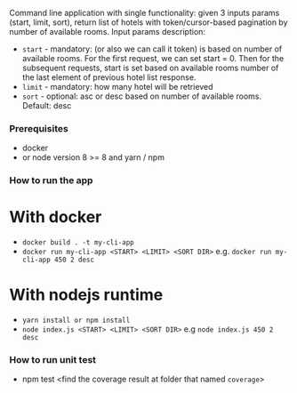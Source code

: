 Command line application with single functionality: given 3 inputs params (start,
limit, sort), return list of hotels with token/cursor-based pagination by number of
available rooms. Input params description:

- `start` - mandatory: (or also we can call it token) is based on number of available rooms.
For the first request, we can set start = 0. Then for the subsequent requests, start is set
based on available rooms number of the last element of previous hotel list response.
- `limit` - mandatory: how many hotel will be retrieved
- `sort` - optional: asc or desc based on number of available rooms. Default: desc

### Prerequisites
- docker 
- or node version 8 >= 8 and yarn / npm

### How to run the app
# With docker
- `docker build . -t my-cli-app`
- `docker run my-cli-app <START> <LIMIT> <SORT DIR>` e.g. `docker run my-cli-app 450 2 desc`

# With nodejs runtime
- `yarn install or npm install`
- `node index.js <START> <LIMIT> <SORT DIR>` e.g `node index.js 450 2 desc`

### How to run unit test
- npm test <find the coverage result at folder that named `coverage`>
